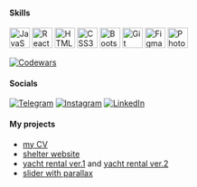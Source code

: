 
#### Skills

<p align="left">
<a href="https://developer.mozilla.org/en-US/docs/Web/JavaScript" target="_blank" rel="noreferrer"><img src="https://raw.githubusercontent.com/danielcranney/readme-generator/main/public/icons/skills/javascript-colored.svg" width="36" height="36" alt="JavaScript" /></a>
<a href="https://reactjs.org/" target="_blank" rel="noreferrer"><img src="https://raw.githubusercontent.com/danielcranney/readme-generator/main/public/icons/skills/react-colored.svg" width="36" height="36" alt="React" /></a>  
<a href="https://developer.mozilla.org/en-US/docs/Glossary/HTML5" target="_blank" rel="noreferrer"><img src="https://raw.githubusercontent.com/danielcranney/readme-generator/main/public/icons/skills/html5-colored.svg" width="36" height="36" alt="HTML5" /></a>
<a href="https://www.w3.org/TR/CSS/#css" target="_blank" rel="noreferrer"><img src="https://raw.githubusercontent.com/danielcranney/readme-generator/main/public/icons/skills/css3-colored.svg" width="36" height="36" alt="CSS3" /></a>
 <a href="https://getbootstrap.com/" target="_blank" rel="noreferrer"><img src="https://raw.githubusercontent.com/danielcranney/readme-generator/main/public/icons/skills/bootstrap-colored.svg" width="36" height="36" alt="Bootstrap" /></a>
<a href="https://git-scm.com/" target="_blank" rel="noreferrer"><img src="https://raw.githubusercontent.com/danielcranney/readme-generator/main/public/icons/skills/git-colored.svg" width="36" height="36" alt="Git" /></a>
<a href="https://www.figma.com/" target="_blank" rel="noreferrer"><img src="https://raw.githubusercontent.com/danielcranney/readme-generator/main/public/icons/skills/figma-colored.svg" width="36" height="36" alt="Figma" /></a>
<a href="https://www.adobe.com/uk/products/photoshop.html" target="_blank" rel="noreferrer"><img src="https://raw.githubusercontent.com/danielcranney/readme-generator/main/public/icons/skills/photoshop-colored.svg" width="36" height="36" alt="Photoshop" /></a>
</p>

[![Codewars](https://www.codewars.com/users/rsschool_cf1010ea36f0ffa4/badges/small)](https://www.codewars.com/users/rsschool_cf1010ea36f0ffa4/)

#### Socials

[![Telegram](https://img.shields.io/badge/-Telegram-172c3f?logo=telegram&logoColor=27A0D9)](https://t.me/pavelshnurov)
[![Instagram](https://img.shields.io/badge/-Instagram-172c3f?logo=instagram&logoColor=B4068E)](https://www.instagram.com/pavel.shnurov)
[![LinkedIn](https://img.shields.io/badge/-LinkedIn-172c3f?logo=linkedin&logoColor=007BB6)](https://www.linkedin.com/in/pavelshnurov)

#### My projects

* [my CV](https://shnurov.github.io/cv/)
* [shelter website](https://rolling-scopes-school.github.io/shnurov-JSFE2023Q1/shelter/index.html)
* [yacht rental ver.1](http://yacht4.me/) and [yacht rental ver.2](https://shnurov.github.io/rentyacht/)
* [slider with parallax](https://shnurov.github.io/stalker3d)


<!--
**shnurov/shnurov** is a ✨ _special_ ✨ repository because its `README.md` (this file) appears on your GitHub profile.

Here are some ideas to get you started:

- 🔭 I’m currently working on ...
- 🌱 I’m currently learning ...
- 👯 I’m looking to collaborate on ...
- 🤔 I’m looking for help with ...
- 💬 Ask me about ...
- 📫 How to reach me: ...
- 😄 Pronouns: ...
- ⚡ Fun fact: ...
-->
